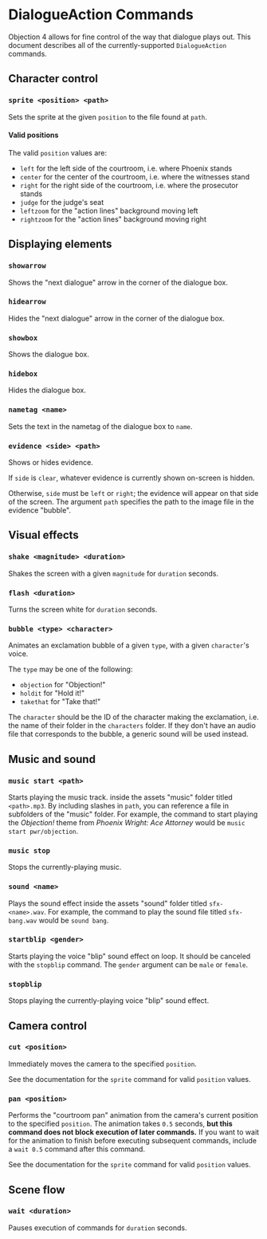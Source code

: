 # DialogueAction Commands
Objection 4 allows for fine control of the way that dialogue plays out. This
document describes all of the currently-supported `DialogueAction` commands.

## Character control
### `sprite <position> <path>`
Sets the sprite at the given `position` to the file found at `path`.

#### Valid positions
The valid `position` values are:
- `left` for the left side of the courtroom, i.e. where Phoenix stands
- `center` for the center of the courtroom, i.e. where the witnesses stand
- `right` for the right side of the courtroom, i.e. where the prosecutor stands
- `judge` for the judge's seat
- `leftzoom` for the "action lines" background moving left
- `rightzoom` for the "action lines" background moving right

## Displaying elements
### `showarrow`
Shows the "next dialogue" arrow in the corner of the dialogue box.

### `hidearrow`
Hides the "next dialogue" arrow in the corner of the dialogue box.

### `showbox`
Shows the dialogue box.

### `hidebox`
Hides the dialogue box.

### `nametag <name>`
Sets the text in the nametag of the dialogue box to `name`.

### `evidence <side> <path>`
Shows or hides evidence.

If `side` is `clear`, whatever evidence is currently shown on-screen is hidden.

Otherwise, `side` must be `left` or `right`; the evidence will appear on that
side of the screen. The argument `path` specifies the path to the image file
in the evidence "bubble".

## Visual effects
### `shake <magnitude> <duration>`
Shakes the screen with a given `magnitude` for `duration` seconds.

### `flash <duration>`
Turns the screen white for `duration` seconds.

### `bubble <type> <character>`
Animates an exclamation bubble of a given `type`, with a given `character`'s
voice.

The `type` may be one of the following:
- `objection` for "Objection!"
- `holdit` for "Hold it!"
- `takethat` for "Take that!"

The `character` should be the ID of the character making the exclamation, i.e.
the name of their folder in the `characters` folder. If they don't have an audio
file that corresponds to the bubble, a generic sound will be used instead.


## Music and sound
### `music start <path>`
Starts playing the music track. inside the assets "music" folder
titled `<path>.mp3`. By including slashes in `path`, you can reference a file
in subfolders of the "music" folder. For example, the command to start playing
the *Objection!* theme from *Phoenix Wright: Ace Attorney* would be
`music start pwr/objection`.

### `music stop`
Stops the currently-playing music.

### `sound <name>`
Plays the sound effect inside the assets "sound" folder titled
`sfx-<name>.wav`. For example, the command to play the sound file titled
`sfx-bang.wav` would be `sound bang`.

### `startblip <gender>`
Starts playing the voice "blip" sound effect on loop. It should be canceled
with the `stopblip` command. The `gender` argument can be `male` or `female`.

### `stopblip`
Stops playing the currently-playing voice "blip" sound effect.

## Camera control
### `cut <position>`
Immediately moves the camera to the specified `position`.

See the documentation for the `sprite` command for valid `position` values.

### `pan <position>`
Performs the "courtroom pan" animation from the camera's current position
to the specified `position`. The animation takes `0.5` seconds,
**but this command does not block execution of later commands.** If you want to
wait for the animation to finish before executing subsequent commands, include
a `wait 0.5` command after this command.

See the documentation for the `sprite` command for valid `position` values.

## Scene flow
### `wait <duration>`
Pauses execution of commands for `duration` seconds.
